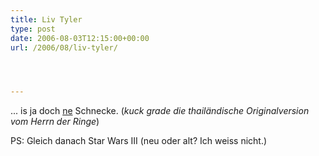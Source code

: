 ```yaml
---
title: Liv Tyler
type: post
date: 2006-08-03T12:15:00+00:00
url: /2006/08/liv-tyler/




---
```

... is ja doch [ne][1] Schnecke. (_kuck grade die thailändische Originalversion vom Herrn der Ringe_)

PS: Gleich danach Star Wars <span class="caps">III</span> (neu oder alt? Ich weiss nicht.)

 [1]: http://www.imdb.com/name/nm0000239/
